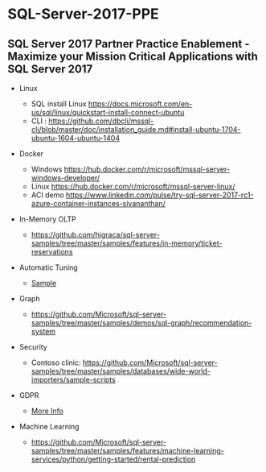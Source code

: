 # SQL-Server-2017-PPE
## SQL Server 2017 Partner Practice Enablement - Maximize your Mission Critical Applications with SQL Server 2017

* Linux
    * SQL install Linux https://docs.microsoft.com/en-us/sql/linux/quickstart-install-connect-ubuntu
    * CLI : https://github.com/dbcli/mssql-cli/blob/master/doc/installation_guide.md#install-ubuntu-1704-ubuntu-1604-ubuntu-1404
* Docker
    * Windows https://hub.docker.com/r/microsoft/mssql-server-windows-developer/ 
    * Linux https://hub.docker.com/r/microsoft/mssql-server-linux/ 
    * ACI demo https://www.linkedin.com/pulse/try-sql-server-2017-rc1-azure-container-instances-sivananthan/
* In-Memory OLTP
    * https://github.com/hjgraca/sql-server-samples/tree/master/samples/features/in-memory/ticket-reservations 
	 
* Automatic Tuning
    * 	[Sample](https://github.com/hjgraca/SQL-Server-2017-PPE/tree/master/In-Memory%20OLTP)
* Graph
    * https://github.com/Microsoft/sql-server-samples/tree/master/samples/demos/sql-graph/recommendation-system
* Security
    *  Contoso clinic:
		https://github.com/Microsoft/sql-server-samples/tree/master/samples/databases/wide-world-importers/sample-scripts
* GDPR
    * [More Info](https://github.com/hjgraca/SQL-Server-2017-PPE/tree/master/GDPR)
* Machine Learning
    * https://github.com/Microsoft/sql-server-samples/tree/master/samples/features/machine-learning-services/python/getting-started/rental-prediction

